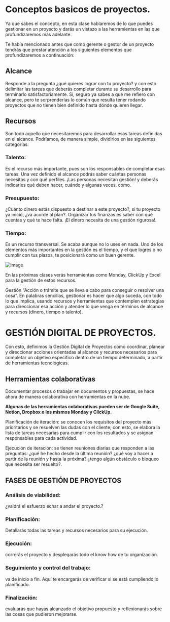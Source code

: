 # Conceptos basicos de proyectos.

Ya que sabes el concepto, en esta clase hablaremos de lo que puedes gestionar en un proyecto y darás un vistazo a las herramientas en las que profundizaremos más adelante.

Te había mencionado antes que como gerente o gestor de un proyecto tendrás que prestar atención a los siguientes elementos que profundizaremos a continuación:

## Alcance
Responde a la pregunta ¿qué quieres lograr con tu proyecto? y con esto delimitar las tareas que deberás completar durante su desarrollo para terminarlo satisfactoriamente. Sí, seguro ya sabes a qué me refiero con alcance, pero te sorprenderías lo común que resulta tener rodando proyectos que no tienen bien definido hasta dónde quieren llegar.

## Recursos
Son todo aquello que necesitaremos para desarrollar esas tareas definidas en el alcance. Podríamos, de manera simple, dividirlos en las siguientes categorías:

  ### Talento:
  Es el recurso más importante, pues son los responsables de completar esas tareas. Una vez definido el alcance podrás saber cuántas personas necesitas y con qué perfiles. ¡Las personas necesitan gestión! y deberás indicarles qué deben hacer, cuándo y algunas veces, cómo.
  
  ### Presupuesto: 
  ¿Cuánto dinero estás dispuesto a destinar a este proyecto?, si tu proyecto ya inició, ¿va acorde al plan?. Organizar tus finanzas es saber con qué cuentas y qué te hace falta. ¡El dinero necesita de una gestión rigurosa!.

  ### Tiempo: 
  
  Es un recurso transversal. Se acaba aunque no lo uses en nada. Uno de los elementos más importantes en la gestión es el tiempo, y el que logres o no cumplir con tus plazos, te posicionará como un buen gerente.

![image](https://github.com/Alejandramo1/NotasCursosTech/assets/105448434/ec018a84-98d0-4011-b2d3-5668eac2994f)

En las próximas clases verás herramientas como Monday, ClickUp y Excel para la gestión de estos recursos.

Gestión
“Acción o trámite que se lleva a cabo para conseguir o resolver una cosa”.
En palabras sencillas, gestionar es hacer que algo suceda, con todo lo que implica, usando recursos y herramientas que contemplen estrategias para direccionar esa acción y atender lo que venga en términos de alcance y recursos (dinero, tiempo o talento).

# GESTIÓN DIGITAL DE PROYECTOS.

Con esto, definimos la Gestión Digital de Proyectos como coordinar, planear y direccionar acciones orientadas al alcance y recursos necesarios para completar un objetivo específico dentro de un tiempo determinado, a partir de herramientas tecnológicas.

## Herramientas colaborativas

Documentar procesos o trabajar en documentos y propuestas, se hace ahora de manera colaborativa con herramientas en la nube. 

**Algunas de las herramientas colaborativas pueden ser de Google Suite, Notion, Dropbox o los mismos Monday y ClickUp.**

Planificación de iteración: se conocen los requisitos del proyecto más prioritarios y se resuelven las dudas con el cliente; con esto, se elabora la lista de tareas necesarias para cumplir con los resultados y se asignan responsables para cada actividad.

Ejecución de iteración: se tienen reuniones diarias que responden a las preguntas: ¿qué he hecho desde la última reunión? ¿qué voy a hacer a partir de la reunión y hasta la próxima? ¿tengo algún obstáculo o bloqueo que necesita ser resuelto?.

## FASES DE GESTIÓN DE PROYECTOS

### Análisis de viabilidad:

¿valdrá el esfuerzo echar a andar el proyecto.?

### Planificación: 

Detallarás todas las tareas y recursos necesarios para su ejecución.

### Ejecución: 

correrás el proyecto y desplegarás todo el know how de tu organización.

### Seguimiento y control del trabajo: 

va de inicio a fin. Aquí te encargarás de verificar si se está cumpliendo lo planificado.

### Finalización: 

evaluarás que hayas alcanzado el objetivo propuesto y reflexionarás sobre las cosas que pudieron mejorarse.
